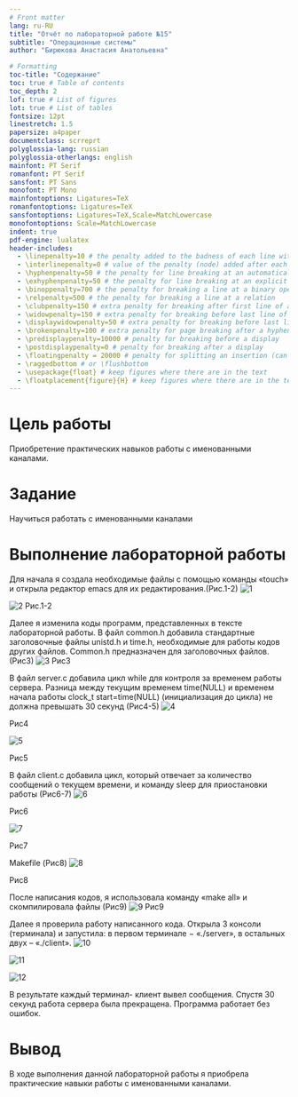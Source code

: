 ```yaml
---
# Front matter
lang: ru-RU
title: "Отчёт по лабораторной работе №15"
subtitle: "Операционные системы"
author: "Бирюкова Анастасия Анатольевна"

# Formatting
toc-title: "Содержание"
toc: true # Table of contents
toc_depth: 2
lof: true # List of figures
lot: true # List of tables
fontsize: 12pt
linestretch: 1.5
papersize: a4paper
documentclass: scrreprt
polyglossia-lang: russian
polyglossia-otherlangs: english
mainfont: PT Serif
romanfont: PT Serif
sansfont: PT Sans
monofont: PT Mono
mainfontoptions: Ligatures=TeX
romanfontoptions: Ligatures=TeX
sansfontoptions: Ligatures=TeX,Scale=MatchLowercase
monofontoptions: Scale=MatchLowercase
indent: true
pdf-engine: lualatex
header-includes:
  - \linepenalty=10 # the penalty added to the badness of each line within a paragraph (no associated penalty node) Increasing the value makes tex try to have fewer lines in the paragraph.
  - \interlinepenalty=0 # value of the penalty (node) added after each line of a paragraph.
  - \hyphenpenalty=50 # the penalty for line breaking at an automatically inserted hyphen
  - \exhyphenpenalty=50 # the penalty for line breaking at an explicit hyphen
  - \binoppenalty=700 # the penalty for breaking a line at a binary operator
  - \relpenalty=500 # the penalty for breaking a line at a relation
  - \clubpenalty=150 # extra penalty for breaking after first line of a paragraph
  - \widowpenalty=150 # extra penalty for breaking before last line of a paragraph
  - \displaywidowpenalty=50 # extra penalty for breaking before last line before a display math
  - \brokenpenalty=100 # extra penalty for page breaking after a hyphenated line
  - \predisplaypenalty=10000 # penalty for breaking before a display
  - \postdisplaypenalty=0 # penalty for breaking after a display
  - \floatingpenalty = 20000 # penalty for splitting an insertion (can only be split footnote in standard LaTeX)
  - \raggedbottom # or \flushbottom
  - \usepackage{float} # keep figures where there are in the text
  - \floatplacement{figure}{H} # keep figures where there are in the text
---
```


# Цель работы

Приобретение практических навыков работы с именованными каналами.

# Задание

Научиться работать с именованными каналами

# Выполнение лабораторной работы

Для начала я создала необходимые файлы с помощью команды «touch» и открыла редактор emacs для их редактирования.(Рис.1-2)
![1](assets/16235290015367.png)

![2](assets/16235284506797.png)
Рис.1-2

Далее я изменила коды программ, представленных в тексте лабораторной
работы. В файл common.h добавила стандартные заголовочные файлы unistd.h и
time.h, необходимые для работы кодов других файлов. Common.h предназначен
для заголовочных файлов. (Рис3)
![3](assets/16235285040132.png)
Рис3

В файл server.c добавила цикл while для контроля за временем работы сервера.
Разница между текущим временем time(NULL) и временем начала работы clock_t
start=time(NULL) (инициализация до цикла) не должна превышать 30 секунд (Рис4-5)
![4](assets/16235290178321.png)

Рис4

![5](assets/16235290260083.png)

Рис5

В файл client.c добавила цикл, который отвечает за количество сообщений о
текущем времени, и команду sleep для приостановки работы
(Рис6-7)
![6](assets/16235290382804.png)

Рис6

![7](assets/16235290458079.png)

Рис7

Makefile (Рис8)
![8](assets/16235290551744.png)

Рис8

После написания кодов, я использовала команду «make all» и скомпилировала файлы (Рис9)
![9](assets/16235290989140.png)
Рис9

Далее я проверила работу написанного кода. Открыла 3 консоли (терминала)
и запустила: в первом терминале − «./server», в остальных двух – «./client». 
![10](assets/10.png)

![11](assets/11.png)

![12](assets/12.png)

В результате каждый терминал- клиент вывел сообщения. Спустя 30 секунд
работа сервера была прекращена. Программа работает без ошибок.

# Вывод
В ходе выполнения данной лабораторной работы я приобрела практические
навыки работы с именованными каналами.

